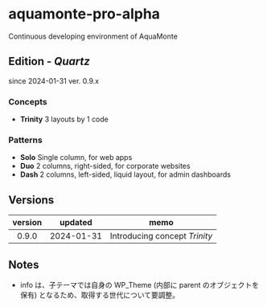 # aquamonte-pro-alpha
Continuous developing environment of AquaMonte

## Edition - _Quartz_
since 2024-01-31
ver. 0.9.x

### Concepts
* **Trinity** 3 layouts by 1 code

### Patterns
* **Solo** Single column, for web apps
* **Duo** 2 columns, right-sided, for corporate websites
* **Dash** 2 columns, left-sided, liquid layout, for admin dashboards

## Versions
| version | updated | memo |
|:---:|:---:|---|
| 0.9.0 | 2024-01-31 | Introducing concept _Trinity_ |

## Notes
- info は、子テーマでは自身の WP_Theme (内部に parent のオブジェクトを保有) となるため、取得する世代について要調整。
